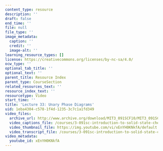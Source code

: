 ```yaml
---
content_type: resource
description: ''
draft: false
end_time: ''
file: null
file_type: ''
image_metadata:
  caption: ''
  credit: ''
  image-alt: ''
learning_resource_types: []
license: https://creativecommons.org/licenses/by-nc-sa/4.0/
ocw_type: ''
optional_tab_title: ''
optional_text: ''
parent_title: Resource Index
parent_type: CourseSection
related_resources_text: ''
resource_index_text: ''
resourcetype: Video
start_time: ''
title: 'Lecture 33: Unary Phase Diagrams'
uid: 1eba4304-c578-1f4d-1235-3c7c1a1fd349
video_files:
  archive_url: http://www.archive.org/download/MIT3_091SCF10/MIT3_091SCF10lec33_300k.mp4
  video_captions_file: /courses/3-091sc-introduction-to-solid-state-chemistry-fall-2010/de2239d549ae5dfbafbe2dec6c2c880c_xEnYH0KNkfA.vtt
  video_thumbnail_file: https://img.youtube.com/vi/xEnYH0KNkfA/default.jpg
  video_transcript_file: /courses/3-091sc-introduction-to-solid-state-chemistry-fall-2010/5735208fe7a9e5d69fc0ae9c826d52ef_xEnYH0KNkfA.pdf
video_metadata:
  youtube_id: xEnYH0KNkfA
---
```

